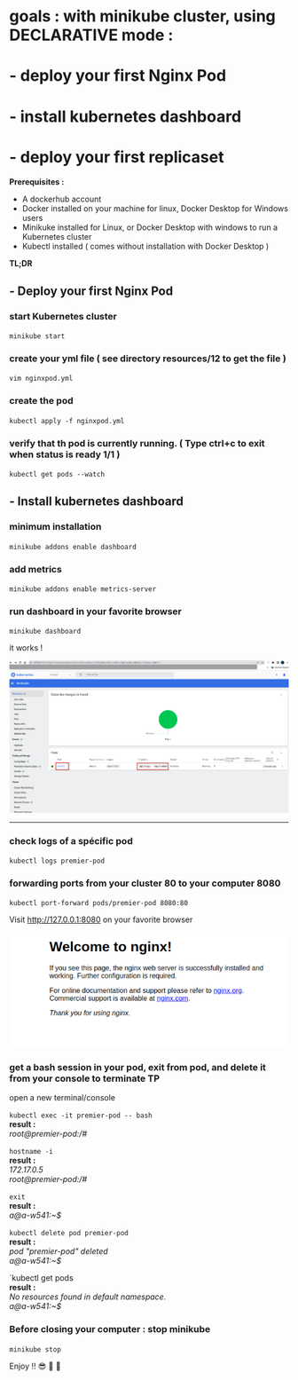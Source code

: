 # goals : with minikube cluster, using DECLARATIVE mode : 
# - deploy your first Nginx Pod 
# - install kubernetes dashboard
# - deploy your first replicaset


**Prerequisites :**
- A dockerhub account
- Docker installed on your machine for linux, Docker Desktop for Windows users
- Minikuke installed for Linux, or Docker Desktop with windows to run a Kubernetes cluster
- Kubectl installed ( comes without installation with Docker Desktop )
   
   
**TL;DR**



## - Deploy your first Nginx Pod 

### start Kubernetes cluster 
`minikube start`

### create your yml file ( see directory resources/12 to get the file )
`vim nginxpod.yml`

### create the pod
`kubectl apply -f nginxpod.yml`

### verify that th pod is currently running. ( Type ctrl+c to exit when status is ready 1/1 )
`kubectl get pods --watch`



## - Install kubernetes dashboard

### minimum installation 
`minikube addons enable dashboard`

### add metrics 
`minikube addons enable metrics-server`

### run dashboard in your favorite browser 
`minikube dashboard`

it works !

![12_nginx_dashboard.png ](/resources/12_nginx_dashboard.png "Your nginx server informations in kubernetes dashboard")









----------------------------------------------------------------
### check logs of a spécific pod 
`kubectl logs premier-pod`

### forwarding ports from your cluster 80 to your computer 8080
`kubectl port-forward pods/premier-pod 8080:80`

Visit http://127.0.0.1:8080 on your favorite browser

![nginx_it_works](/resources/nginx_it_works.png "Your nginx server works at http://localhost:8080/")

### get a bash session in your pod, exit from pod, and delete it from your console to terminate TP
open a new terminal/console

`kubectl exec -it premier-pod -- bash`  
**result :**  
*root@premier-pod:/#*  

`hostname -i`  
**result :**  
*172.17.0.5*  
*root@premier-pod:/#*  

`exit`  
**result :**  
*a@a-w541:~$*  

`kubectl delete pod premier-pod`  
**result :**  
*pod "premier-pod" deleted*  
*a@a-w541:~$*  

`kubectl get pods  
**result :**  
*No resources found in default namespace.*  
*a@a-w541:~$*  



### Before closing your computer : stop minikube
`minikube stop`
 
  
 
 
Enjoy !! :sunglasses: :tropical_drink: :tropical_drink:
